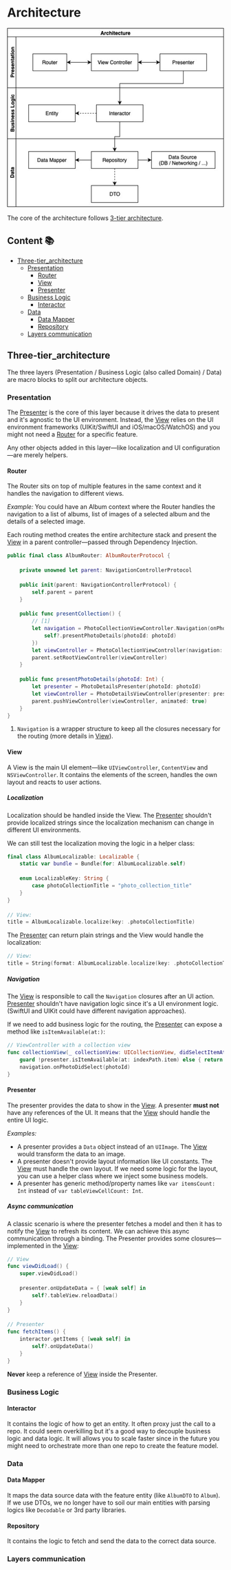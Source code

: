 # Architecture

![Architecture](../.github/images/architecture-1.jpg)

The core of the architecture follows [3-tier architecture](https://en.wikipedia.org/wiki/Multitier_architecture#Three-tier_architecture).

## Content 📚

- [Three-tier_architecture](#three-tier-architecture)
  - [Presentation](#presentation)
    - [Router](#router)
    - [View](#view)
    - [Presenter](#presenter)
  - [Business Logic](#business-logic)
    - [Interactor](#interactor)
  - [Data](#data)
    - [Data Mapper](#data-mapper)
    - [Repository](#repository)
  - [Layers communication](#layers-communication)

## Three-tier_architecture

The three layers (Presentation / Business Logic (also called Domain) / Data) are macro blocks to split our architecture objects.

### Presentation

The [Presenter](#presenter) is the core of this layer because it drives the data to present and it's agnostic to the UI environment. Instead, the [View](#view) relies on the UI environment frameworks (UIKit/SwiftUI and iOS/macOS/WatchOS) and you might not need a [Router](#router) for a specific feature.

Any other objects added in this layer—like localization and UI configuration—are merely helpers.

#### Router

The Router sits on top of multiple features in the same context and it handles the navigation to different views.

_Example:_
You could have an Album context where the Router handles the navigation to a list of albums, list of images of a selected album and the details of a selected image.

Each routing method creates the entire architecture stack and present the [View](#view) in a parent controller—passed through Dependency Injection.

```Swift
public final class AlbumRouter: AlbumRouterProtocol {

    private unowned let parent: NavigationControllerProtocol

    public init(parent: NavigationControllerProtocol) {
        self.parent = parent
    }

    public func presentCollection() {
        // [1]
        let navigation = PhotoCollectionViewController.Navigation(onPhotoDidSelect: { [weak self] photoId in
            self?.presentPhotoDetails(photoId: photoId)
        })
        let viewController = PhotoCollectionViewController(navigation: navigation)
        parent.setRootViewController(viewController)
    }

    public func presentPhotoDetails(photoId: Int) {
        let presenter = PhotoDetailsPresenter(photoId: photoId)
        let viewController = PhotoDetailsViewController(presenter: presenter)
        parent.pushViewController(viewController, animated: true)
    }
}
```

1. `Navigation` is a wrapper structure to keep all the closures necessary for the routing (more details in [View](#view)).

#### View

A View is the main UI element—like `UIViewController`, `ContentView` and `NSViewController`. It contains the elements of the screen, handles the own layout and reacts to user actions.

##### Localization

Localization should be handled inside the View. The [Presenter](#presenter) shouldn't provide localized strings since the localization mechanism can change in different UI environments.

We can still test the localization moving the logic in a helper class:

```Swift
final class AlbumLocalizable: Localizable {
    static var bundle = Bundle(for: AlbumLocalizable.self)

    enum LocalizableKey: String {
        case photoCollectionTitle = "photo_collection_title"
    }
}

// View:
title = AlbumLocalizable.localize(key: .photoCollectionTitle)
```

The [Presenter](#presenter) can return plain strings and the View would handle the localization:

```Swift
// View:
title = String(format: AlbumLocalizable.localize(key: .photoCollectionTitle), presenter.albumTitle)
```

##### Navigation

The [View](#view) is responsible to call the `Navigation` closures after an UI action. [Presenter](#presenter) shouldn't have navigation logic since it's a UI environment logic. (SwiftUI and UIKit could have different navigation approaches).

If we need to add business logic for the routing, the [Presenter](#presenter) can expose a method like `isItemAvailable(at:)`:

```Swift
// ViewController with a collection view
func collectionView(_ collectionView: UICollectionView, didSelectItemAt indexPath: IndexPath) {
    guard !presenter.isItemAvailable(at: indexPath.item) else { return }
    navigation.onPhotoDidSelect(photoId)
}
```

#### Presenter

The presenter provides the data to show in the [View](#view). A presenter **must not** have any references of the UI. It means that the [View](#view) should handle the entire UI logic.

_Examples:_

- A presenter provides a `Data` object instead of an `UIImage`. The [View](#view) would transform the data to an image.
- A presenter doesn't provide layout information like UI constants. The [View](#view) must handle the own layout. If we need some logic for the layout, you can use a helper class where we inject some business models.
- A presenter has generic method/property names like `var itemsCount: Int` instead of `var tableViewCellCount: Int`.

##### Async communication

A classic scenario is where the presenter fetches a model and then it has to notify the [View](#view) to refresh its content. We can achieve this async communication through a binding. The Presenter provides some closures—implemented in the [View](#view):

```Swift
// View
func viewDidLoad() {
    super.viewDidLoad()

    presenter.onUpdateData = { [weak self] in
        self?.tableView.reloadData()
    }
}

// Presenter
func fetchItems() {
    interactor.getItems { [weak self] in
        self?.onUpdateData()
    }
}
```

**Never** keep a reference of [View](#view) inside the Presenter.

### Business Logic

#### Interactor

It contains the logic of how to get an entity. It often proxy just the call to a repo. It could seem overkilling but it's a good way to decouple business logic and data logic. It will allows you to scale faster since in the future you might need to orchestrate more than one repo to create the feature model.

### Data

#### Data Mapper

It maps the data source data with the feature entity (like `AlbumDTO` to `Album`). If we use DTOs, we no longer have to soil our main entities with parsing logics like `Decodable` or 3rd party libraries.

#### Repository

It contains the logic to fetch and send the data to the correct data source.

### Layers communication

<!-- lower layers don't have reference of upper layers. Only opposite -->
